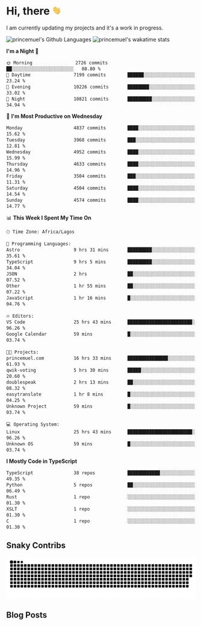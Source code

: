 # Hi, there <img src='/assets/wave.gif' alt='Just saying hello' width='24' height='24' />

<!--
**princemuel/princemuel** is a ✨ _special_ ✨ repository because its `README.md` (this file) appears on your GitHub profile.

Here are some ideas to get you started:

- 🔭 I’m currently working on ...
- 🌱 I’m currently learning ...
- 👯 I’m looking to collaborate on ...
- 🤔 I’m looking for help with ...
- 💬 Ask me about ...
- 📫 How to reach me: ...
- 😄 Pronouns: ...
- ⚡ Fun fact: ...
-->

I am currently updating my projects and it's a work in progress.

![princemuel's Github Languages](https://github-readme-stats.vercel.app/api/top-langs/?username=princemuel&text_color=586069&layout=compact&hide_border=true&title_color=0366d6&count_private=true&include_all_commits=true&theme=tokyonight&show_icons=true)
![princemuel's wakatime stats](https://github-readme-stats.vercel.app/api/wakatime?username=princemuel&text_color=586069&layout=compact&hide_border=true&title_color=0366d6&count_private=true&include_all_commits=true&theme=tokyonight&show_icons=true)

<!--START_SECTION:waka-->
**I'm a Night 🦉** 

```text
🌞 Morning                2726 commits        ██░░░░░░░░░░░░░░░░░░░░░░░   08.80 % 
🌆 Daytime                7199 commits        ██████░░░░░░░░░░░░░░░░░░░   23.24 % 
🌃 Evening                10226 commits       ████████░░░░░░░░░░░░░░░░░   33.02 % 
🌙 Night                  10821 commits       █████████░░░░░░░░░░░░░░░░   34.94 % 
```
📅 **I'm Most Productive on Wednesday** 

```text
Monday                   4837 commits        ████░░░░░░░░░░░░░░░░░░░░░   15.62 % 
Tuesday                  3968 commits        ███░░░░░░░░░░░░░░░░░░░░░░   12.81 % 
Wednesday                4952 commits        ████░░░░░░░░░░░░░░░░░░░░░   15.99 % 
Thursday                 4633 commits        ████░░░░░░░░░░░░░░░░░░░░░   14.96 % 
Friday                   3504 commits        ███░░░░░░░░░░░░░░░░░░░░░░   11.31 % 
Saturday                 4504 commits        ████░░░░░░░░░░░░░░░░░░░░░   14.54 % 
Sunday                   4574 commits        ████░░░░░░░░░░░░░░░░░░░░░   14.77 % 
```


📊 **This Week I Spent My Time On** 

```text
🕑︎ Time Zone: Africa/Lagos

💬 Programming Languages: 
Astro                    9 hrs 31 mins       █████████░░░░░░░░░░░░░░░░   35.61 % 
TypeScript               9 hrs 5 mins        █████████░░░░░░░░░░░░░░░░   34.04 % 
JSON                     2 hrs               ██░░░░░░░░░░░░░░░░░░░░░░░   07.52 % 
Other                    1 hr 55 mins        ██░░░░░░░░░░░░░░░░░░░░░░░   07.22 % 
JavaScript               1 hr 16 mins        █░░░░░░░░░░░░░░░░░░░░░░░░   04.76 % 

🔥 Editors: 
VS Code                  25 hrs 43 mins      ████████████████████████░   96.26 % 
Google Calendar          59 mins             █░░░░░░░░░░░░░░░░░░░░░░░░   03.74 % 

🐱‍💻 Projects: 
princemuel.com           16 hrs 33 mins      ███████████████░░░░░░░░░░   61.93 % 
qwik-voting              5 hrs 30 mins       █████░░░░░░░░░░░░░░░░░░░░   20.60 % 
doublespeak              2 hrs 13 mins       ██░░░░░░░░░░░░░░░░░░░░░░░   08.32 % 
easytranslate            1 hr 8 mins         █░░░░░░░░░░░░░░░░░░░░░░░░   04.25 % 
Unknown Project          59 mins             █░░░░░░░░░░░░░░░░░░░░░░░░   03.74 % 

💻 Operating System: 
Linux                    25 hrs 43 mins      ████████████████████████░   96.26 % 
Unknown OS               59 mins             █░░░░░░░░░░░░░░░░░░░░░░░░   03.74 % 
```

**I Mostly Code in TypeScript** 

```text
TypeScript               38 repos            ████████████░░░░░░░░░░░░░   49.35 % 
Python                   5 repos             ██░░░░░░░░░░░░░░░░░░░░░░░   06.49 % 
Rust                     1 repo              ░░░░░░░░░░░░░░░░░░░░░░░░░   01.30 % 
XSLT                     1 repo              ░░░░░░░░░░░░░░░░░░░░░░░░░   01.30 % 
C                        1 repo              ░░░░░░░░░░░░░░░░░░░░░░░░░   01.30 % 
```




<!--END_SECTION:waka-->

## Snaky Contribs

<img src='/assets/github-snake-dark.svg' alt='Snaky Contributions' />

## Blog Posts

<!-- BLOG-POST-LIST:START -->
<!-- BLOG-POST-LIST:END -->
